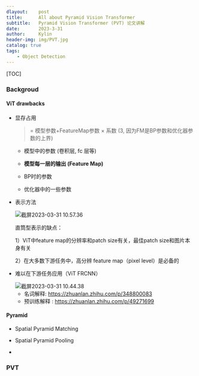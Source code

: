 ```yaml
---
dlayout:    post
title:      All about Pyramid Vision Transformer
subtitle:   Pyramid Vision Transformer (PVT) 论文讲解
date:       2023-3-31
author:     Kylin
header-img: img/PVT.jpg
catalog: true
tags:
    - Object Detection
---
```




[TOC]

### Backgroud

#### ViT drawbacks

- 显存占用

  > = 模型参数+FeatureMap参数 $\times$ 系数 (3, 因为FM是BP参数和优化器参数的上界)

  - 模型中的参数 (卷积层, $\mathrm{fc}$ 层等)

  - **模型每一层的输出 (Feature Map)**

  - BP时的参数

  - 优化器中的一些参数

- 表示方法

  ![截屏2023-03-31 10.57.36](http://kylinhub.oss-cn-shanghai.aliyuncs.com/uPic/%E6%88%AA%E5%B1%8F2023-03-31%2010.57.36.png)

  直筒型表示的缺点：

  1）ViT中feature map的分辨率和patch size有关，最佳patch size和图片本身有关

  2）在大多数下游任务中，高分辨 feature map（pixel level）是必备的

- 难以在下游任务应用（ViT FRCNN）

  <img src="http://kylinhub.oss-cn-shanghai.aliyuncs.com/uPic/%E6%88%AA%E5%B1%8F2023-03-31%2010.44.38.png" alt="截屏2023-03-31 10.44.38" style="zoom:100%;" />
  
  - 名词解释: https://zhuanlan.zhihu.com/p/348800083
  - 预训练解释 : https://zhuanlan.zhihu.com/p/49271699

#### Pyramid

- Spatial Pyramid Matching



- Spatial Pyramid Pooling



- 



### PVT





















